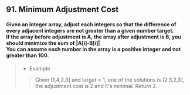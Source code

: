 ## 91. Minimum Adjustment Cost
#### Given an integer array, adjust each integers so that the difference of every adjacent integers are not greater than a given number target.<br>If the array before adjustment is A, the array after adjustment is B, you should minimize the sum of |A[i]-B[i]|<br>You can assume each number in the array is a positive integer and not greater than 100.

>* Example
>> Given [1,4,2,3] and target = 1, one of the solutions is [2,3,2,3], the adjustment cost is 2 and it's minimal.
>> Return 2.